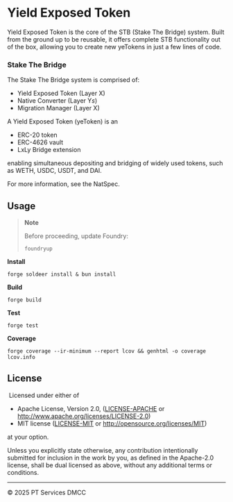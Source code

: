 # Yield Exposed Token

Yield Exposed Token is the core of the STB (Stake The Bridge) system. Built from the ground up to be reusable, it offers complete STB functionality out of the box, allowing you to create new yeTokens in just a few lines of code.

### Stake The Bridge

The Stake The Bridge system is comprised of:

- Yield Exposed Token (Layer X)
- Native Converter (Layer Y*s*)
- Migration Manager (Layer X)

A Yield Exposed Token (yeToken) is an

- ERC-20 token
- ERC-4626 vault
- LxLy Bridge extension

enabling simultaneous depositing and bridging of widely used tokens, such as WETH, USDC, USDT, and DAI.

For more information, see the NatSpec.

## Usage

> **Note**
> 
> Before proceeding, update Foundry:
> 
> ```shell
> foundryup
> ```

**Install**

```shell
forge soldeer install & bun install
```

**Build**

```shell
forge build
```

**Test**

```shell
forge test
```

**Coverage**

```shell
forge coverage --ir-minimum --report lcov && genhtml -o coverage lcov.info
```

## License
​
Licensed under either of

- Apache License, Version 2.0, ([LICENSE-APACHE](LICENSE-APACHE) or http://www.apache.org/licenses/LICENSE-2.0)
- MIT license ([LICENSE-MIT](LICENSE-MIT) or http://opensource.org/licenses/MIT)

at your option.

Unless you explicitly state otherwise, any contribution intentionally submitted for inclusion in the work by you, as defined in the Apache-2.0 license, shall be dual licensed as above, without any additional terms or conditions.

---

© 2025 PT Services DMCC